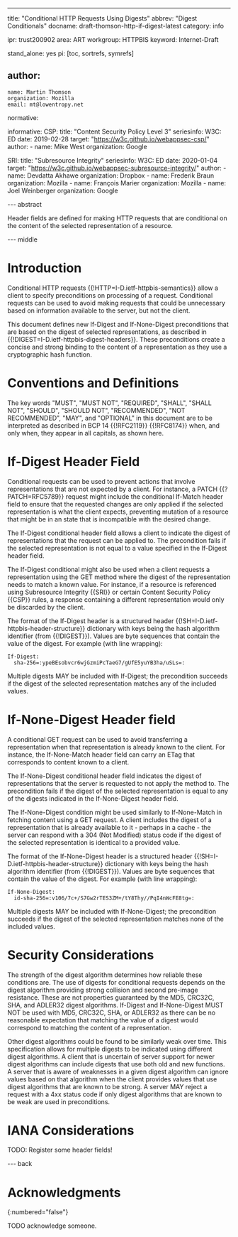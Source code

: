 ---
title: "Conditional HTTP Requests Using Digests"
abbrev: "Digest Conditionals"
docname: draft-thomson-http-if-digest-latest
category: info

ipr: trust200902
area: ART
workgroup: HTTPBIS
keyword: Internet-Draft

stand_alone: yes
pi: [toc, sortrefs, symrefs]

author:
 -
    name: Martin Thomson
    organization: Mozilla
    email: mt@lowentropy.net

normative:

informative:
  CSP:
    title: "Content Security Policy Level 3"
    seriesinfo:
      W3C: ED
    date: 2019-02-28
    target: "https://w3c.github.io/webappsec-csp/"
    author:
      -
        name: Mike West
        organization: Google

  SRI:
    title: "Subresource Integrity"
    seriesinfo:
      W3C: ED
    date: 2020-01-04
    target: "https://w3c.github.io/webappsec-subresource-integrity/"
    author:
      -
        name: Devdatta Akhawe
        organization: Dropbox
      -
        name: Frederik Braun
        organization: Mozilla
      -
        name: François Marier
        organization: Mozilla
      -
        name: Joel Weinberger
        organization: Google



--- abstract

Header fields are defined for making HTTP requests that are conditional on the
content of the selected representation of a resource.

--- middle

# Introduction

Conditional HTTP requests {{!HTTP=I-D.ietf-httpbis-semantics}} allow a client to
specify preconditions on processing of a request.  Conditional requests can be
used to avoid making requests that could be unnecessary based on information
available to the server, but not the client.

This document defines new If-Digest and If-None-Digest preconditions that are
based on the digest of selected representations, as described in
{{!DIGEST=I-D.ietf-httpbis-digest-headers}}.  These preconditions create a
concise and strong binding to the content of a representation as they use a
cryptographic hash function.


# Conventions and Definitions

The key words "MUST", "MUST NOT", "REQUIRED", "SHALL", "SHALL NOT", "SHOULD",
"SHOULD NOT", "RECOMMENDED", "NOT RECOMMENDED", "MAY", and "OPTIONAL" in this
document are to be interpreted as described in BCP 14 {{!RFC2119}} {{!RFC8174}}
when, and only when, they appear in all capitals, as shown here.


# If-Digest Header Field

Conditional requests can be used to prevent actions that involve representations
that are not expected by a client.  For instance, a PATCH {{?PATCH=RFC5789}}
request might include the conditional If-Match header field to ensure that the
requested changes are only applied if the selected representation is what the
client expects, preventing mutation of a resource that might be in an state that
is incompatible with the desired change.

The If-Digest conditional header field allows a client to indicate the digest of
representations that the request can be applied to.  The precondition fails if
the selected representation is not equal to a value specified in the If-Digest
header field.

The If-Digest conditional might also be used when a client requests a
representation using the GET method where the digest of the representation needs
to match a known value.  For instance, if a resource is referenced using
Subresource Integrity {{SRI}} or certain Content Security Policy {{CSP}} rules,
a response containing a different representation would only be discarded by the
client.

The format of the If-Digest header is a structured header
{{!SH=I-D.ietf-httpbis-header-structure}} dictionary with keys being the hash
algorithm identifier (from {{!DIGEST}}). Values are byte sequences that contain
the value of the digest.  For example (with line wrapping):

~~~
If-Digest:
  sha-256=:ypeBEsobvcr6wjGzmiPcTaeG7/gUfE5yuYB3ha/uSLs=:
~~~

Multiple digests MAY be included with If-Digest; the precondition succeeds if
the digest of the selected representation matches any of the included values.


# If-None-Digest Header field

A conditional GET request can be used to avoid transferring a representation
when that representation is already known to the client.  For instance, the
If-None-Match header field can carry an ETag that corresponds to content known
to a client.

The If-None-Digest conditional header field indicates the digest of
representations that the server is requested to not apply the method to.  The
precondition fails if the digest of the selected representation is equal to any
of the digests indicated in the If-None-Digest header field.

The If-None-Digest condition might be used similarly to If-None-Match in
fetching content using a GET request.  A client includes the digest of a
representation that is already available to it - perhaps in a cache - the server
can respond with a 304 (Not Modified) status code if the digest of the selected
representation is identical to a provided value.

The format of the If-None-Digest header is a structured header
{{!SH=I-D.ietf-httpbis-header-structure}} dictionary with keys being the hash
algorithm identifier (from {{!DIGEST}}). Values are byte sequences that contain
the value of the digest.  For example (with line wrapping):

~~~
If-None-Digest:
  id-sha-256=:v106/7c+/S7Gw2rTES3ZM+/tY8Thy//PqI4nWcFE8tg=:
~~~

Multiple digests MAY be included with If-None-Digest; the precondition succeeds
if the digest of the selected representation matches none of the included
values.


# Security Considerations

The strength of the digest algorithm determines how reliable these conditions
are.  The use of digests for conditional requests depends on the digest
algorithm providing strong collision and second pre-image resistance.  These are
not properties guaranteed by the MD5, CRC32C, SHA, and ADLER32 digest algorithms.
If-Digest and If-None-Digest MUST NOT be used with MD5, CRC32C, SHA, or ADLER32
as there can be no reasonable expectation that matching the value of a digest
would correspond to matching the content of a representation.

Other digest algorithms could be found to be similarly weak over time.  This
specification allows for multiple digests to be indicated using different digest
algorithms.  A client that is uncertain of server support for newer digest
algorithms can include digests that use both old and new functions.  A server
that is aware of weaknesses in a given digest algorithm can ignore values
based on that algorithm when the client provides values that use digest
algorithms that are known to be strong.  A server MAY reject a request with a
4xx status code if only digest algorithms that are known to be weak are used in
preconditions.


# IANA Considerations

TODO: Register some header fields!



--- back

# Acknowledgments
{:numbered="false"}

TODO acknowledge someone.
